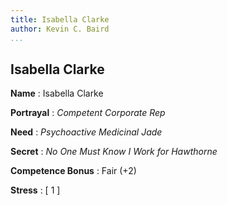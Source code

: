 ```yaml
---
title: Isabella Clarke
author: Kevin C. Baird
...
```


## Isabella Clarke

**Name**
: Isabella Clarke

**Portrayal**
: *Competent Corporate Rep*

**Need**
: *Psychoactive Medicinal Jade*

**Secret**
: *No One Must Know I Work for Hawthorne*

**Competence Bonus**
: Fair (+2)

**Stress**
: [ 1 ]
